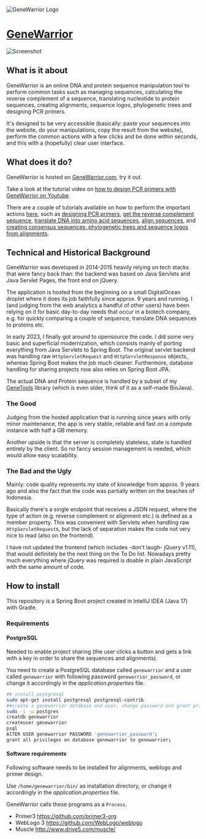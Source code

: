 ![GeneWarrior Logo](https://raw.githubusercontent.com/r-follador/GeneWarrior/master/src/main/resources/static/css/genewarrior_dnatools.png)

# [GeneWarrior](http://genewarrior.com)

![Screenshot](genewarrior_screenshot.png)

## What is it about

GeneWarrior is an online DNA and protein sequence manipulation tool to perform common tasks such as managing sequences,
calculating the reverse complement of a sequence, translating nucleotide to protein sequences, creating alignments,
sequence logos, phylogenetic trees and designing PCR primers.

It's designed to be very accessible (basically: paste your sequences into the website, do your manipulations, copy the
result from the website), perform the common actions with a few clicks and be done within seconds, and this with a
(hopefully)
clear user interface.

## What does it do?

GeneWarrior is hosted on [GeneWarrior.com](http://genewarrior.com), try it out.

Take a look at the tutorial video
on [how to design PCR primers with GeneWarrior on Youtube](https://www.youtube.com/watch?v=Tt5Lo7cTSK0).

There are a couple of tutorials available on how to perform the important
actions [here](http://genewarrior.com/docs/index.jsp),
such
as [designing PCR primers](http://genewarrior.com/docs/tut_primerdesign.jsp), [get the reverse complement sequence](http://genewarrior.com/docs/tut_revcomp.jsp),
[translate DNA into amino acid sequences](http://genewarrior.com/docs/tut_translation.jsp), [align sequences](http://genewarrior.com/docs/tut_createalignment.jsp),
and [creating consensus sequences, phylogenetic trees and sequence logos from alignments](http://genewarrior.com/docs/tut_analyzealignment.jsp).

## Technical and Historical Background

GeneWarrior was developed in 2014-2015 heavily relying on tech stacks that were fancy back than:
the backend was based on Java Servlets and Java Servlet Pages, the front end on jQuery.

The application is hosted from the beginning on a small DigitalOcean droplet where it does its job faithfully
since approx. 9 years and running. I (and judging from the web analytics a handful of other users) have
been relying on it for basic day-to-day needs that occur in a biotech company, e.g.
for quickly comparing a couple of sequence, translate DNA sequences to proteins etc.

In early 2023, I finally got around to opensource the code. I did some very basic and superficial modernization,
which consists mainly of porting everything from Java Servlets to Spring Boot. The original servlet backend
was handling raw `HttpServletRequest` and `HttpServletResponse` objects, whereas Spring Boot makes the job
much cleaner. Furthermore, database handling for sharing projects now also relies on Spring Boot JPA.

The actual DNA and Protein sequence is handled by a subset of my [GeneTools](https://github.com/r-follador/GeneTools)
library (which is even older, think of it as a self-made BioJava).

### The Good

Judging from the hosted application that is running since years with only minor maintenance,
the app is very stable, reliable and fast on a compute instance with half a GB memory.

Another upside is that the server is completely stateless, state is handled entirely by the client.
So no fancy session management is needed, which would allow easy scalability.

### The Bad and the Ugly

Mainly: code quality represents my state of knowledge from approx. 9 years ago and also the fact
that the code was partially written on the beaches of Indonesia.

Basically there's a single endpoint that receives a JSON request, where the type of action (e.g.
reverse complement or alignment etc.) is defined as a member property. This was convenient with Servlets when handling
raw `HttpServletRequest`s, but the lack of separation makes the code not very nice to read
(also on the frontend).

I have not updated the frontend (which includes -don't laugh- jQuery v1.11), that would definitely
be the next thing on the To Do list. Nowadays pretty much everything where jQuery was required is doable in
plain JavaScript with the same amount of code.

## How to install

This repository is a Spring Boot project created in IntelliJ IDEA (Java 17) with Gradle.

### Requirements

#### PostgreSQL

Needed to enable project sharing (the user clicks a button and gets a link with a key in order
to share the sequences and alignments).

You need to create a PostgreSQL database called `genewarrior` and a user called `genewarrior` with
following password `genewarrior_password`, or change it accordingly in the *application.properties* file.

``` bash
## install postgresql
sudo apt-get install postgresql postgresql-contrib 
##create a genewarrior database and user, change password and grant privileges:
sudo -i -u postgres
creatdb genewarrior
createuser genewarrior
psql
AlTER USER genewarrior PASSWORD 'genewarrior_password';
grant all privileges on database genewarrior to genewarrior;
```

#### Software requirements

Following software needs to be installed for alignments, weblogo and primer design.

Use `/home/genewarrior/bin/` as installation directory, or change it accordingly in the *application.properties* file.

GeneWarrior calls these programs as a `Process`.

- Primer3 https://github.com/primer3-org
- WebLogo 3 https://github.com/WebLogo/weblogo
- Muscle http://www.drive5.com/muscle/


